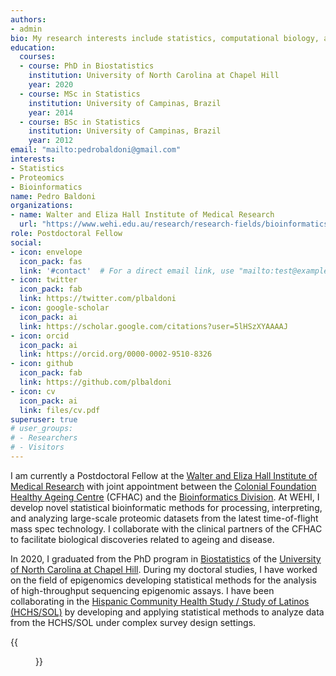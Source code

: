 ```yaml
---
authors:
- admin
bio: My research interests include statistics, computational biology, and genomics.
education:
  courses:
  - course: PhD in Biostatistics
    institution: University of North Carolina at Chapel Hill
    year: 2020
  - course: MSc in Statistics
    institution: University of Campinas, Brazil
    year: 2014
  - course: BSc in Statistics
    institution: University of Campinas, Brazil
    year: 2012
email: "mailto:pedrobaldoni@gmail.com"
interests:
- Statistics
- Proteomics
- Bioinformatics
name: Pedro Baldoni
organizations:
- name: Walter and Eliza Hall Institute of Medical Research
  url: "https://www.wehi.edu.au/research/research-fields/bioinformatics"
role: Postdoctoral Fellow
social:
- icon: envelope
  icon_pack: fas
  link: '#contact'  # For a direct email link, use "mailto:test@example.org".
- icon: twitter
  icon_pack: fab
  link: https://twitter.com/plbaldoni
- icon: google-scholar
  icon_pack: ai
  link: https://scholar.google.com/citations?user=5lHSzXYAAAAJ
- icon: orcid
  icon_pack: ai
  link: https://orcid.org/0000-0002-9510-8326
- icon: github
  icon_pack: fab
  link: https://github.com/plbaldoni
- icon: cv
  icon_pack: ai
  link: files/cv.pdf
superuser: true
# user_groups:
# - Researchers
# - Visitors
---
```


I am currently a Postdoctoral Fellow at the [Walter and Eliza Hall Institute of Medical Research](https://www.wehi.edu.au/) with joint appointment between the [Colonial Foundation Healthy Ageing Centre](http://colonialfoundation.org.au/) (CFHAC) and the [Bioinformatics Division](https://www.wehi.edu.au/about-structure/scientific-divisions/bioinformatics). At WEHI, I develop novel statistical bioinformatic methods for processing, interpreting, and analyzing large-scale proteomic datasets from the latest time-of-flight mass spec technology. I collaborate with the clinical partners of the CFHAC to facilitate biological discoveries related to ageing and disease.

In 2020, I graduated from the PhD program in [Biostatistics](https://sph.unc.edu/bios/biostatistics/) of the [University of North Carolina at Chapel Hill](https://www.unc.edu/). During my doctoral studies, I have worked on the field of epigenomics developing statistical methods for the analysis of high-throughput sequencing epigenomic assays. I have been collaborating in the [Hispanic Community Health Study / Study of Latinos (HCHS/SOL)](https://sites.cscc.unc.edu/hchs/) by developing and applying statistical methods to analyze data from the HCHS/SOL under complex survey design settings.

{{<figure src="http://ghchart.rshah.org/4B9CD3/plbaldoni" alt="plbaldoni's Github chart" >}}
